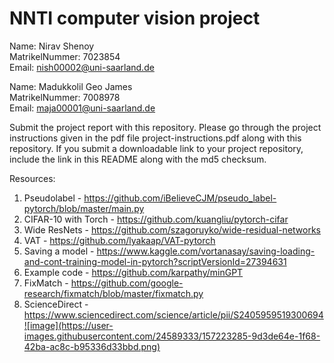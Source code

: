 # NNTI computer vision project
Name: Nirav Shenoy <br>
MatrikelNummer: 7023854 <br>
Email: nish00002@uni-saarland.de <br>
  
Name: Madukkolil Geo James <br>
MatrikelNummer: 7008978 <br>
Email: maja00001@uni-saarland.de <br>

Submit the project report with this repository.
Please go through the project instructions given in the pdf file
project-instructions.pdf along with this repository. If you submit a 
downloadable link to your project repository, include the link in this
README along with the md5 checksum.

Resources:
1. Pseudolabel - https://github.com/iBelieveCJM/pseudo_label-pytorch/blob/master/main.py
2. CIFAR-10 with Torch - https://github.com/kuangliu/pytorch-cifar
3. Wide ResNets - https://github.com/szagoruyko/wide-residual-networks
4. VAT - https://github.com/lyakaap/VAT-pytorch
5. Saving a model - https://www.kaggle.com/vortanasay/saving-loading-and-cont-training-model-in-pytorch?scriptVersionId=27394631
6. Example code - https://github.com/karpathy/minGPT
7. FixMatch - https://github.com/google-research/fixmatch/blob/master/fixmatch.py
8. ScienceDirect - https://www.sciencedirect.com/science/article/pii/S2405959519300694![image](https://user-images.githubusercontent.com/24589333/157223285-9d3de64e-1f68-42ba-ac8c-b95336d33bbd.png)
